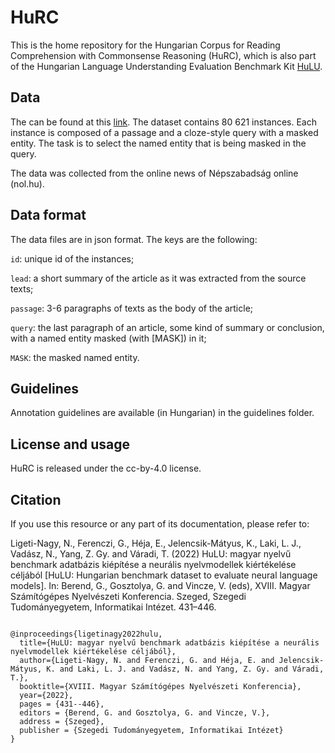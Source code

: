 # HuRC

This is the home repository for the Hungarian Corpus for Reading Comprehension with Commonsense Reasoning (HuRC), which is also part of the Hungarian Language Understanding Evaluation Benchmark Kit [HuLU](hulu.nlp.nytud.hu). 

## Data

The can be found at this [link](https://nc.nlp.nytud.hu/s/3N7nHTC3nk8GxH6). The dataset contains 80 621 instances. Each instance is composed of a passage and a cloze-style query with a masked entity. The task is to select the named entity that is being masked in the query.

The data was collected from the online news of Népszabadság online (nol.hu).

## Data format

The data files are in json format. The keys are the following:

`id`: unique id of the instances;

`lead`: a short summary of the article as it was extracted from the source texts;

`passage`: 3-6 paragraphs of texts as the body of the article;

`query`: the last paragraph of an article, some kind of summary or conclusion, with a named entity masked (with [MASK]) in it;

`MASK`: the masked named entity. 

## Guidelines

Annotation guidelines are available (in Hungarian) in the guidelines folder.

## License and usage

HuRC is released under the cc-by-4.0 license.

## Citation

If you use this resource or any part of its documentation, please refer to:

Ligeti-Nagy, N., Ferenczi, G., Héja, E., Jelencsik-Mátyus, K., Laki, L. J., Vadász, N., Yang, Z. Gy. and Váradi, T. (2022) HuLU: magyar nyelvű benchmark adatbázis
kiépítése a neurális nyelvmodellek kiértékelése céljából [HuLU: Hungarian benchmark dataset to evaluate neural language models]. In: Berend, G., Gosztolya, G. and Vincze, V. (eds), XVIII. Magyar Számítógépes Nyelvészeti Konferencia. Szeged, Szegedi Tudományegyetem, Informatikai Intézet. 431–446.

```

@inproceedings{ligetinagy2022hulu,
  title={HuLU: magyar nyelvű benchmark adatbázis kiépítése a neurális nyelvmodellek kiértékelése céljából},
  author={Ligeti-Nagy, N. and Ferenczi, G. and Héja, E. and Jelencsik-Mátyus, K. and Laki, L. J. and Vadász, N. and Yang, Z. Gy. and Váradi, T.},
  booktitle={XVIII. Magyar Számítógépes Nyelvészeti Konferencia},
  year={2022},
  pages = {431--446},
  editors = {Berend, G. and Gosztolya, G. and Vincze, V.},
  address = {Szeged},
  publisher = {Szegedi Tudományegyetem, Informatikai Intézet}
}
```

